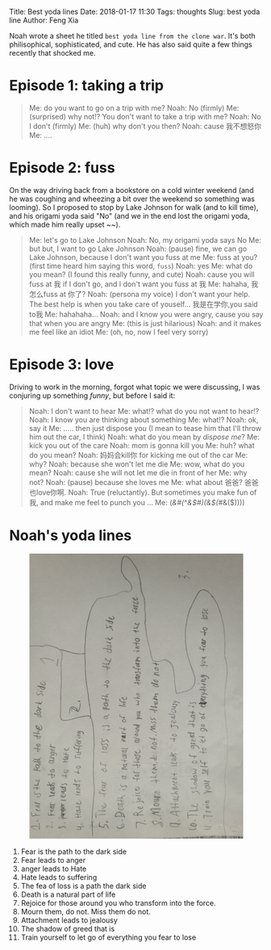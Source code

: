 Title: Best yoda lines
Date: 2018-01-17 11:30
Tags: thoughts
Slug: best yoda line
Author: Feng Xia

Noah wrote a sheet he titled `best yoda line from the clone
war`. It's both philisophical, sophisticated, and cute. He has also
said quite a few things recently that shocked me.

# Episode 1: taking a trip

> Me: do you want to go on a trip with me?
> Noah: No (firmly)
> Me: (surprised) why not!? You don't want to take a trip with me?
> Noah: No I don't (firmly)
> Me: (huh) why don't you then?
> Noah: cause 我不想怒你
> Me: ....

# Episode 2: fuss

On the way driving back from a bookstore on a cold winter weekend (and
he was coughing and wheezing a bit over the weekend so something was
looming). So I proposed to stop by Lake Johnson for walk (and to kill
time), and his origami yoda said "No" (and we in the end lost the
origami yoda, which made him really upset ~~). 

> Me: let's go to Lake Johnson
> Noah: No, my origami yoda says No
> Me: but but, I want to go Lake Johnson
> Noah: (pause) fine, we can go Lake Johnson, because I don't want you
>   fuss at me
> Me: fuss at you? (first time heard him saying this word, `fuss`)
> Noah: yes
> Me: what do you mean? (I found this really funny, and cute)
> Noah: cause you will fuss at 我 if I don't go, and I don't want you
> fuss at 我
> Me: hahaha, 我怎么fuss at 你了?
> Noah: (persona my voice) I don't want your help. The best help is when
>   you take care of youself... 我是在学你,you said to我
> Me: hahahaha... 
> Noah: and I know you were angry, cause you say that when you are angry
> Me: (this is just hilarious)
> Noah: and it makes me feel like an idiot
> Me: (oh, no, now I feel very sorry)

# Episode 3: love

Driving to work in the morning, forgot what topic we were discussing,
I was conjuring up something _funny_, but before I said it:

> Noah: I don't want to hear
> Me: what!? what do you not want to hear!?
> Noah: I know you are thinking about something
> Me: what!?
> Noah: ok, say it
> Me: ..... then just dispose you (I mean to tease him that I'll throw
>   him out the car, I think)
> Noah: what do you mean by _dispose me_?
> Me: kick you out of the care
> Noah: mom is gonna kill you
> Me: huh? what do you mean?
> Noah: 妈妈会kill你 for kicking me out of the car
> Me: why?
> Noah: because she won't let me die
> Me: wow, what do you mean?
> Noah: cause she will not let me die in front of her
> Me: why not?
> Noah: (pause) because she loves me
> Me: what about 爸爸? 爸爸也love你啊.
> Noah: True (reluctantly). But sometimes you make fun of 我, and make
>   me feel to punch you ...
> Me: (*&#(*^*&$#)(&$(*#&($))))

# Noah's yoda lines

<figure class="col l6 m6 s12">
  <img src="images/yoda%20line.jpg"/>
</figure>

1. Fear is the path to the dark side
2. Fear leads to anger
3. anger leads to Hate
4. Hate leads to suffering
5. The fea of loss is a path the dark side
6. Death is a natural part of life
7. Rejoice for those around you who transform into the force.
8. Mourn them, do not. Miss them do not.
9. Attachment leads to jealousy
10. The shadow of greed that is
11. Train yourself to let go of everything you fear to lose
